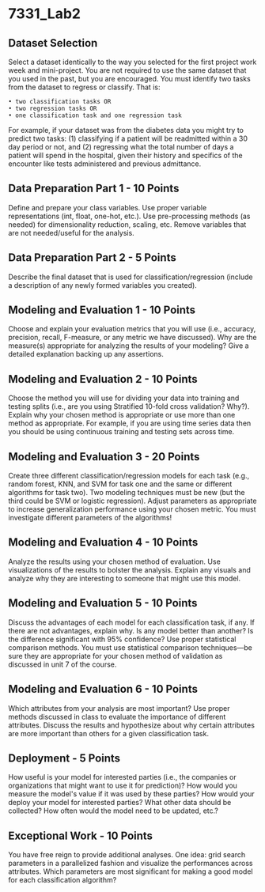 # 7331_Lab2

## Dataset Selection
Select a dataset identically to the way you selected for the first project work week and mini-project. You are not required to use the same dataset that you used in the past, but you are encouraged. You must identify two tasks from the dataset to regress or classify. That is:

    • two classification tasks OR
    • two regression tasks OR
    • one classification task and one regression task

For example, if your dataset was from the diabetes data you might try to predict two tasks: (1) classifying if a patient will be readmitted within a 30 day period or not, and (2) regressing what the total number of days a patient will spend in the hospital, given their history and specifics of the encounter like tests administered and previous admittance.

## Data Preparation Part 1 - 10 Points	
Define and prepare your class variables. Use proper variable representations (int, float, one-hot, etc.). Use pre-processing methods (as needed) for dimensionality reduction, scaling, etc. Remove variables that are not needed/useful for the analysis.

## Data Preparation Part 2	- 5 Points	
Describe the final dataset that is used for classification/regression (include a description of any newly formed variables you created).

## Modeling and Evaluation 1	- 10 Points
Choose and explain your evaluation metrics that you will use (i.e., accuracy, precision, recall, F-measure, or any metric we have discussed). Why are the measure(s) appropriate for analyzing the results of your modeling? Give a detailed explanation backing up any assertions.

## Modeling and Evaluation 2 -	10 Points
Choose the method you will use for dividing your data into training and testing splits (i.e., are you using Stratified 10-fold cross validation? Why?). Explain why
your chosen method is appropriate or use more than one method as appropriate. For example, if you are using time series data then you should be using continuous training and testing sets across time.

## Modeling and Evaluation 3 -	20 Points
Create three different classification/regression models for each task (e.g., random forest, KNN, and SVM for task one and the same or different algorithms for task two). Two modeling techniques must be new (but the third could be SVM or logistic regression). Adjust parameters as appropriate to increase generalization performance using your chosen metric. You must investigate different parameters of the algorithms!

## Modeling and Evaluation 4 -	10 Points	
Analyze the results using your chosen method of evaluation. Use visualizations of the results to bolster the analysis. Explain any visuals and analyze why they are interesting to someone that might use this model.

## Modeling and Evaluation 5 -	10 Points
Discuss the advantages of each model for each classification task, if any. If there are not advantages, explain why. Is any model better than another? Is the difference significant with 95% confidence? Use proper statistical comparison methods. You must use statistical comparison techniques—be sure they are appropriate for your chosen method of validation as discussed in unit 7 of the course.

## Modeling and Evaluation 6	- 10 Points
Which attributes from your analysis are most important? Use proper methods discussed in class to evaluate the importance of different attributes. Discuss the results and hypothesize about why certain attributes are more important than others for a given classification task.

## Deployment - 5 Points
How useful is your model for interested parties (i.e., the companies or organizations that might want to use it for prediction)? How would you measure the model's value if it was used by these parties? How would your deploy your model for interested parties? What other data should be collected? How often would the model need to be updated, etc.? 

## Exceptional Work - 10	Points
You have free reign to provide additional analyses. One idea: grid search parameters in a parallelized fashion and visualize the performances across attributes. Which parameters are most significant for making a good model for each classification algorithm?
